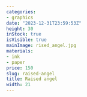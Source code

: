 ```yaml
---
categories:
- graphics
date: "2023-12-31T23:59:53Z"
height: 30
inStock: true
isVisible: true
mainImage: rised_angel.jpg
materials:
- ink
- paper
price: 150
slug: raised-angel
title: Raised angel
width: 21
---
```


